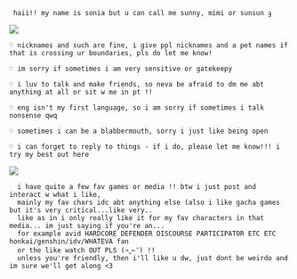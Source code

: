 


     
     haii!! my name is sonia but u can call me sunny, mimi or sunsun ᦃ
   
  
  ![](https://64.media.tumblr.com/bee4ae7eb9655c1e5325560e169d26a2/e411375fdf986040-3a/s1280x1920/396df99410a9e840ed86c770e04dde27a385cfed.pnj)
 
 
    ♡ nicknames and such are fine, i give ppl nicknames and a pet names if that is crossing ur boundaries, pls do let me know!
    
    ♡ im sorry if sometimes i am very sensitive or gatekeepy 
    
    ♡ i luv to talk and make friends, so neva be afraid to dm me abt anything at all or sit w me in pt !!

    ♡ eng isn't my first language, so i am sorry if sometimes i talk nonsense qwq

    ♡ sometimes i can be a blabbermouth, sorry i just like being open

    ♡ i can forget to reply to things - if i do, please let me know!!! i try my best out here 
    
  ![](https://64.media.tumblr.com/d72726b1f225666e2c7065c2545cb1ee/e411375fdf986040-81/s1280x1920/f3a5242e11fcbdf765c7ff386e8efb035d2eb51d.pnj)
   
      i have quite a few fav games or media !! btw i just post and interact w what i like, 
      mainly my fav chars idc abt anything else (also i like gacha games but it's very critical...like very..
      like as in i only really like it for my fav characters in that media... im just saying if you're an...
      for example avid HARDCORE DEFENDER DISCOURSE PARTICIPATOR ETC ETC honkai/genshin/idv/WHATEVA fan
      or the like watch OUT PLS (⇀‸↼‶) !! 
      unless you're friendly, then i'll like u dw, just dont be weirdo and im sure we'll get along <3



  
